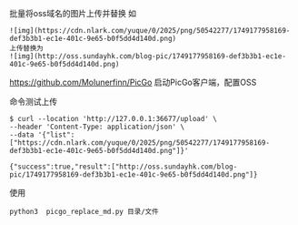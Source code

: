 批量将oss域名的图片上传并替换
如
```
![img](https://cdn.nlark.com/yuque/0/2025/png/50542277/1749177958169-def3b3b1-ec1e-401c-9e65-b0f5dd4d140d.png)
上传替换为
![img](http://oss.sundayhk.com/blog-pic/1749177958169-def3b3b1-ec1e-401c-9e65-b0f5dd4d140d.png)
```

https://github.com/Molunerfinn/PicGo
启动PicGo客户端，配置OSS

命令测试上传
```
$ curl --location 'http://127.0.0.1:36677/upload' \
--header 'Content-Type: application/json' \
--data '{"list": ["https://cdn.nlark.com/yuque/0/2025/png/50542277/1749177958169-def3b3b1-ec1e-401c-9e65-b0f5dd4d140d.png"]}'

{"success":true,"result":["http://oss.sundayhk.com/blog-pic/1749177958169-def3b3b1-ec1e-401c-9e65-b0f5dd4d140d.png"]}
```

使用
```
python3  picgo_replace_md.py 目录/文件
```
